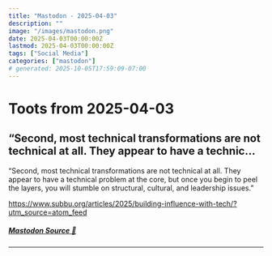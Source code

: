 ```yaml
---
title: "Mastodon - 2025-04-03"
description: ""
image: "/images/mastodon.png"
date: 2025-04-03T00:00:00Z
lastmod: 2025-04-03T00:00:00Z
tags: ["Social Media"]
categories: ["mastodon"]
# generated: 2025-10-05T17:59:09-07:00
---
```


# Toots from 2025-04-03

## “Second, most technical transformations are not technical at all. They appear to have a technic...

“Second, most technical transformations are not technical at all. They appear to have a technical problem at the core, but once you begin to peel the layers, you will stumble on structural, cultural, and leadership issues.”

<https://www.subbu.org/articles/2025/building-influence-with-tech/?utm_source=atom_feed>

##### [Mastodon Source 🐘](https://hachyderm.io/@mweagle/114272413487182654)

---

